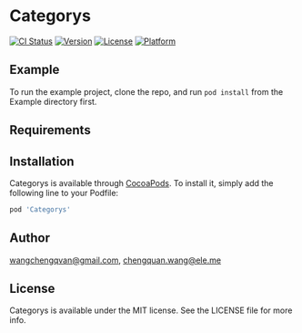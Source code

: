 # Categorys

[![CI Status](http://img.shields.io/travis/wangchengqvan@gmail.com/Categorys.svg?style=flat)](https://travis-ci.org/wangchengqvan@gmail.com/Categorys)
[![Version](https://img.shields.io/cocoapods/v/Categorys.svg?style=flat)](http://cocoapods.org/pods/Categorys)
[![License](https://img.shields.io/cocoapods/l/Categorys.svg?style=flat)](http://cocoapods.org/pods/Categorys)
[![Platform](https://img.shields.io/cocoapods/p/Categorys.svg?style=flat)](http://cocoapods.org/pods/Categorys)

## Example

To run the example project, clone the repo, and run `pod install` from the Example directory first.

## Requirements

## Installation

Categorys is available through [CocoaPods](http://cocoapods.org). To install
it, simply add the following line to your Podfile:

```ruby
pod 'Categorys'
```

## Author

wangchengqvan@gmail.com, chengquan.wang@ele.me

## License

Categorys is available under the MIT license. See the LICENSE file for more info.
